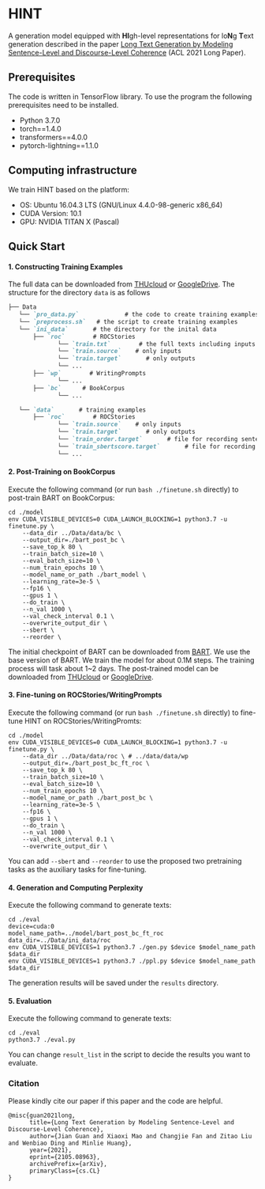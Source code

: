 # HINT

A generation model equipped with **HI**gh-level representations for lo**N**g **T**ext generation described in the paper [Long Text Generation by Modeling Sentence-Level and Discourse-Level Coherence](https://arxiv.org/abs/2105.08963) (ACL 2021 Long Paper).



## Prerequisites

The code is written in TensorFlow library. To use the program the following prerequisites need to be installed.

- Python 3.7.0
- torch==1.4.0
- transformers==4.0.0
- pytorch-lightning==1.1.0



## Computing infrastructure

We train HINT based on the platform: 

- OS: Ubuntu 16.04.3 LTS (GNU/Linux 4.4.0-98-generic x86_64)
- CUDA Version: 10.1
- GPU: NVIDIA TITAN X (Pascal)



## Quick Start

#### 1. Constructing Training Examples

The full data can be downloaded from [THUcloud](https://cloud.tsinghua.edu.cn/d/e895f635cb4d485d8f98/) or [GoogleDrive](https://drive.google.com/drive/folders/1i_2YfzpDnfuLyyctOyDabn3Br0OcK1Tj?usp=sharing). The structure for the directory `data` is as follows

```markdown
├── Data
   └── `pro_data.py`             # the code to create training examples
   └── `preprocess.sh`   # the script to create training examples
   └── `ini_data`		# the directory for the inital data
       ├── `roc`        # ROCStories
              └── `train.txt`        # the full texts including inputs and outputs (sentences separated by [SEP])
              └── `train.source`    # only inputs
              └── `train.target`       # only outputs
              └── ...
       ├── `wp`        # WritingPrompts
              └── ...
       ├── `bc`      # BookCorpus
              └── ...

   └── `data`		# training examples
       ├── `roc`        # ROCStories
              └── `train.source`    # only inputs
              └── `train.target`       # only outputs
              └── `train_order.target`       # file for recording sentence orders
              └── `train_sbertscore.target`       # file for recording the computed sbert score between sentences              
              └── ...
```




#### 2. Post-Training on BookCorpus

Execute the following command (or run `bash ./finetune.sh` directly) to post-train BART on BookCorpus: 

```shell
cd ./model
env CUDA_VISIBLE_DEVICES=0 CUDA_LAUNCH_BLOCKING=1 python3.7 -u finetune.py \
    --data_dir ../Data/data/bc \
    --output_dir=./bart_post_bc \
    --save_top_k 80 \
    --train_batch_size=10 \
    --eval_batch_size=10 \
    --num_train_epochs 10 \
    --model_name_or_path ./bart_model \
    --learning_rate=3e-5 \
    --fp16 \
    --gpus 1 \
    --do_train \
    --n_val 1000 \
    --val_check_interval 0.1 \
    --overwrite_output_dir \
    --sbert \
    --reorder \
```

The initial checkpoint of BART can be downloaded from [BART](https://huggingface.co/facebook/bart-base/tree/main). We use the base version of BART. We train the model for about 0.1M steps. The training process will task about 1~2 days. The post-trained model can be downloaded from [THUcloud](https://cloud.tsinghua.edu.cn/d/eecac06e0d2f479d964d/) or [GoogleDrive](https://drive.google.com/drive/folders/1iBM3UotohMvmeTfkFJJqWS5zmBLOwugb?usp=sharing).



#### 3. Fine-tuning on ROCStories/WritingPrompts

Execute the following command (or run `bash ./finetune.sh` directly) to fine-tune HINT on ROCStories/WritingPromts: 

```shell
cd ./model
env CUDA_VISIBLE_DEVICES=0 CUDA_LAUNCH_BLOCKING=1 python3.7 -u finetune.py \
    --data_dir ../Data/data/roc \ # ../data/data/wp
    --output_dir=./bart_post_bc_ft_roc \
    --save_top_k 80 \
    --train_batch_size=10 \
    --eval_batch_size=10 \
    --num_train_epochs 10 \
    --model_name_or_path ./bart_post_bc \
    --learning_rate=3e-5 \
    --fp16 \
    --gpus 1 \
    --do_train \
    --n_val 1000 \
    --val_check_interval 0.1 \
    --overwrite_output_dir \
```

You can add `--sbert` and `--reorder` to use the proposed two pretraining tasks as the auxiliary tasks for fine-tuning.



#### 4. Generation and Computing Perplexity

Execute the following command to generate texts: 

```shell
cd ./eval
device=cuda:0
model_name_path=../model/bart_post_bc_ft_roc
data_dir=../Data/ini_data/roc
env CUDA_VISIBLE_DEVICES=1 python3.7 ./gen.py $device $model_name_path $data_dir
env CUDA_VISIBLE_DEVICES=1 python3.7 ./ppl.py $device $model_name_path $data_dir
```

The generation results will be saved under the `results` directory.



#### 5. Evaluation

Execute the following command to generate texts: 

```shell
cd ./eval
python3.7 ./eval.py
```

You can change `result_list` in the script to decide the results you want to evaluate.



### Citation

Please kindly cite our paper if this paper and the code are helpful.

```
@misc{guan2021long,
      title={Long Text Generation by Modeling Sentence-Level and Discourse-Level Coherence}, 
      author={Jian Guan and Xiaoxi Mao and Changjie Fan and Zitao Liu and Wenbiao Ding and Minlie Huang},
      year={2021},
      eprint={2105.08963},
      archivePrefix={arXiv},
      primaryClass={cs.CL}
}
```